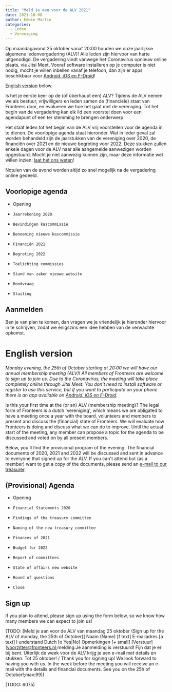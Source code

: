 ```yaml
---
title: "Meld je aan voor de ALV 2021"
date: 2021-10-08
author: Edwin Martin
categories: 
  - Leden
  - Vereniging
---
```

Op maandagavond 25 oktober vanaf 20:00 houden we onze jaarlijkse algemene ledenvergadering (ALV)! Alle leden zijn hiervoor van harte uitgenodigd. De vergadering vindt vanwege het Coronavirus opnieuw online plaats, via Jitsi Meet. Vooraf software installeren op je computer is niet nodig, mocht je willen inbellen vanaf je telefoon, dan zijn er apps beschikbaar voor [Android, iOS en F-Droid](https://jitsi.org/downloads/)!

[English version](#english-version) below.

Is het je eerste keer op de (of überhaupt een) ALV? Tijdens de ALV nemen we als bestuur, vrijwilligers en leden samen de (financiële) staat van Fronteers door, en evalueren we hoe het gaat met de vereniging. Tot het begin van de vergadering kan elk lid een voorstel doen voor een agendapunt of een ter stemming te brengen onderwerp.

Het staat leden tot het begin van de ALV vrij voorstellen voor de agenda in te dienen. De voorlopige agenda staat hieronder. Wat in ieder geval zal worden behandeld zijn de jaarstukken van de vereniging over 2020, de financiën over 2021 en de nieuwe begroting voor 2022. Deze stukken zullen enkele dagen voor de ALV naar alle aangemelde aanwezigen worden opgestuurd. Mocht je niet aanwezig kunnen zijn, maar deze informatie wel willen inzien: [laat het ons weten](mailto:penningmeester@fronteers.nl)!

Notulen van de avond worden altijd zo snel mogelijk na de vergadering online gedeeld.

## Voorlopige agenda

* Opening
*     Jaarrekening 2020
*     Bevindingen kascommissie
*     Benoeming nieuwe kascommissie
*     Financiën 2021
*     Begroting 2022
*     Toelichting commissies
*     Stand van zaken nieuwe website
*     Rondvraag
*     Sluiting

## Aanmelden

Ben je van plan te komen, dan vragen we je vriendelijk je hieronder hiervoor in te schrijven, zodat we enigszins een idee hebben van de verwachte opkomst.

# English version

*Monday evening, the 25th of October starting at 20:00 we will have our annual membership meeting (ALV)! All members of Fronteers are welcome to sign up to join us. Due to the Coronavirus, the meeting will take place completely online through Jitsi Meet. You don't need to install software or register to use this service, but if you want to participate on your phone there is an app available on [Android, iOS en F-Droid](https://jitsi.org/downloads/).*

Is this your first time at the (or an) ALV (membership meeting)? The legal form of Fronteers is a dutch 'vereniging', which means we are obligated to have a meeting once a year with the board, volunteers and members to present and discuss the (financial) state of Fronteers. We will evaluate how Fronteers is doing and discuss what we can do to improve. Until the actual start of the meeting, any member can propose a topic for the agenda to be discussed and voted on by all present members.

Below, you'll find the provisional program of the evening. The financial documents of 2020, 2021 and 2022 will be discussed and sent in advance to everyone that signed up for the ALV. If you can't attend but (as a member) want to get a copy of the documents, please send an [e-mail to our treasurer](mailto:penningmeester@fronteers.nl).

## (Provisional) Agenda

* Opening
*     Financial Statements 2020
*     Findings of the treasury committee
*     Naming of the new treasury committee
*     Finances of 2021
*     Budget for 2022
*     Report of committees
*     State of affairs new website
*     Round of questions
*     Close

## Sign up

If you plan to attend, please sign up using the form below, so we know how many members we can expect to join us!

(TODO: [Meld je aan voor de ALV van maandag 25 oktober (Sign up for the ALV of monday, the 25th of October)]
Naam (Name) [f text]
E-mailadres [a text]
I understand Dutch [o Yes|No]
Opmerkingen [+ small]
[Verstuur](voorzitter@fronteers.nl;melding:Je aanmelding is verstuurd! Fijn dat je er bij bent. Uiterlijk de week voor de ALV krijg je een e-mail met details en stukken. Tot 25 oktober! / Thank you for signing up! We look forward to having you with us. In the week before the meeting you will receive an e-mail with the details and financial documents. See you on the 25h of October!;max:99))

(TODO: 6075)
